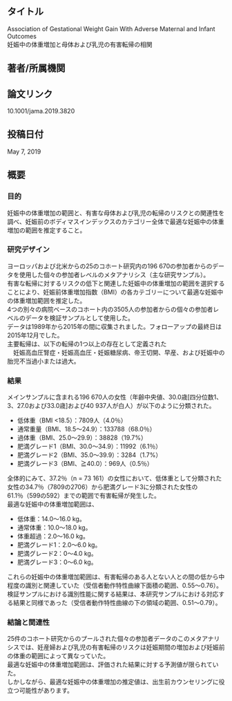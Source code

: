## タイトル
Association of Gestational Weight Gain With Adverse Maternal and Infant Outcomes  
妊娠中の体重増加と母体および乳児の有害転帰の相関

## 著者/所属機関

## 論文リンク
10.1001/jama.2019.3820

## 投稿日付
May 7, 2019

## 概要
### 目的
妊娠中の体重増加の範囲と、有害な母体および乳児の転帰のリスクとの関連性を調べ、妊娠前のボディマスインデックスのカテゴリー全体で最適な妊娠中の体重増加の範囲を推定すること。

### 研究デザイン
ヨーロッパおよび北米からの25のコホート研究内の196 670の参加者からのデータを使用した個々の参加者レベルのメタアナリシス（主な研究サンプル）。  
有害な転帰に対するリスクの低下と関連した妊娠中の体重増加の範囲を選択することにより、妊娠前体重増加指数（BMI）の各カテゴリーについて最適な妊娠中の体重増加範囲を推定した。  
4つの別々の病院ベースのコホート内の3505人の参加者からの個々の参加者レベルのデータを検証サンプルとして使用した。  
データは1989年から2015年の間に収集されました。フォローアップの最終日は2015年12月でした。  
主要転帰は、以下の転帰の1つ以上の存在として定義された  
　妊娠高血圧腎症・妊娠高血圧・妊娠糖尿病、帝王切開、早産、および妊娠中の胎児不当過小または過大。

### 結果
メインサンプルに含まれる196 670人の女性（年齢中央値、30.0歳\[四分位数1、3、27.0および33.0歳]および40 937人が白人）が以下のように分類された。
* 低体重（BMI <18.5）：7809人（4.0％）
* 通常重量（BMI、18.5〜24.9）：133788（68.0％）
* 過体重（BMI、25.0〜29.9）：38828（19.7%）
* 肥満グレード1（BMI、30.0〜34.9）：11992（6.1％）
* 肥満グレード2（BMI、35.0〜39.9）：3284（1.7%）
* 肥満グレード3（BMI、≧40.0）：969人（0.5％）

全体的にみて、37.2％（n = 73 161）の女性において、低体重として分類された女性の34.7％（7809の2706）から肥満グレード3に分類された女性の61.1％（599の592）までの範囲で有害転帰が発生した。  
最適な妊娠中の体重増加範囲は、
* 低体重：14.0〜16.0 kg。
* 通常体重：10.0〜18.0 kg。
* 体重超過：2.0〜16.0 kg。
* 肥満グレード1：2.0〜6.0 kg。
* 肥満グレード2：0〜4.0 kg。
* 肥満グレード3：0〜6.0 kg。

これらの妊娠中の体重増加範囲は、有害転帰のある人とない人との間の低から中程度の識別と関連していた（受信者動作特性曲線下面積の範囲、0.55〜0.76）。  
検証サンプルにおける識別性能に関する結果は、本研究サンプルにおける対応する結果と同様であった（受信者動作特性曲線の下の領域の範囲、0.51〜0.79）。

### 結論と関連性
25件のコホート研究からのプールされた個々の参加者データのこのメタアナリシスでは、妊産婦および乳児の有害転帰のリスクは妊娠期間の増加および妊娠前の体重の範囲によって異なっていた。  
最適な妊娠中の体重増加範囲は、評価された結果に対する予測値が限られていた。  
しかしながら、最適な妊娠中の体重増加の推定値は、出生前カウンセリングに役立つ可能性があります。
